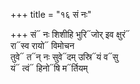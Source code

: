 +++
title = "१६ सं नः"

+++
सं᳓ नः शिशीहि भुरि᳓जोर् इव क्षुरं᳓  
रा᳓स्व रायो᳓ विमोचन  
तुवे᳓ त᳓न् नः सुवे᳓दम् उस्रि᳓यं व᳓सु  
यं᳓ त्वं᳓ हिनो᳓षि म᳓र्तियम्